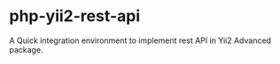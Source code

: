 # php-yii2-rest-api
A Quick integration environment to implement rest API in Yii2 Advanced package.
